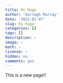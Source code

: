 ```yaml
---
title: Hi Hugo
author: 'Darragh Murray'
date: '2022-01-07'
slug: hi-hugo
categories: []
tags: []
description: ~
image: ~
math: ~
license: ~
hidden: no
comments: yes
---
```


This is a new page!!
